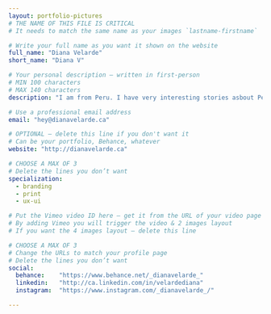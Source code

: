 ```yaml
---
layout: portfolio-pictures
# THE NAME OF THIS FILE IS CRITICAL
# It needs to match the same name as your images `lastname-firstname`

# Write your full name as you want it shown on the website
full_name: "Diana Velarde"
short_name: "Diana V"

# Your personal description — written in first-person
# MIN 100 characters
# MAX 140 characters
description: "I am from Peru. I have very interesting stories asbout Peru. Am just such a Peruvian really…… oh and I like my big headphones."

# Use a professional email address
email: "hey@dianavelarde.ca"

# OPTIONAL — delete this line if you don't want it
# Can be your portfolio, Behance, whatever
website: "http://dianavelarde.ca"

# CHOOSE A MAX OF 3
# Delete the lines you don’t want
specialization:
  - branding
  - print
  - ux-ui

# Put the Vimeo video ID here — get it from the URL of your video page
# By adding Vimeo you will trigger the video & 2 images layout
# If you want the 4 images layout — delete this line

# CHOOSE A MAX OF 3
# Change the URLs to match your profile page
# Delete the lines you don’t want
social:
  behance:    "https://www.behance.net/_dianavelarde_"
  linkedin:   "http://ca.linkedin.com/in/velardediana"
  instagram:  "https://www.instagram.com/_dianavelarde_/"

---
```

